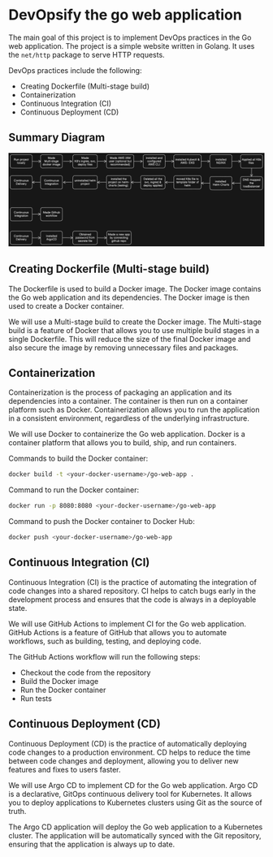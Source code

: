# DevOpsify the go web application

The main goal of this project is to implement DevOps practices in the Go web application. The project is a simple website written in Golang. It uses the `net/http` package to serve HTTP requests.

DevOps practices include the following:

- Creating Dockerfile (Multi-stage build)
- Containerization
- Continuous Integration (CI)
- Continuous Deployment (CD)

## Summary Diagram
![alt text](<summary diagram.png>)

## Creating Dockerfile (Multi-stage build)

The Dockerfile is used to build a Docker image. The Docker image contains the Go web application and its dependencies. The Docker image is then used to create a Docker container.

We will use a Multi-stage build to create the Docker image. The Multi-stage build is a feature of Docker that allows you to use multiple build stages in a single Dockerfile. This will reduce the size of the final Docker image and also secure the image by removing unnecessary files and packages.

## Containerization

Containerization is the process of packaging an application and its dependencies into a container. The container is then run on a container platform such as Docker. Containerization allows you to run the application in a consistent environment, regardless of the underlying infrastructure.

We will use Docker to containerize the Go web application. Docker is a container platform that allows you to build, ship, and run containers.

Commands to build the Docker container:

```bash
docker build -t <your-docker-username>/go-web-app .
```

Command to run the Docker container:

```bash
docker run -p 8080:8080 <your-docker-username>/go-web-app
```

Command to push the Docker container to Docker Hub:

```bash
docker push <your-docker-username>/go-web-app
```

## Continuous Integration (CI)

Continuous Integration (CI) is the practice of automating the integration of code changes into a shared repository. CI helps to catch bugs early in the development process and ensures that the code is always in a deployable state.

We will use GitHub Actions to implement CI for the Go web application. GitHub Actions is a feature of GitHub that allows you to automate workflows, such as building, testing, and deploying code.

The GitHub Actions workflow will run the following steps:

- Checkout the code from the repository
- Build the Docker image
- Run the Docker container
- Run tests

## Continuous Deployment (CD)

Continuous Deployment (CD) is the practice of automatically deploying code changes to a production environment. CD helps to reduce the time between code changes and deployment, allowing you to deliver new features and fixes to users faster.

We will use Argo CD to implement CD for the Go web application. Argo CD is a declarative, GitOps continuous delivery tool for Kubernetes. It allows you to deploy applications to Kubernetes clusters using Git as the source of truth.

The Argo CD application will deploy the Go web application to a Kubernetes cluster. The application will be automatically synced with the Git repository, ensuring that the application is always up to date.






